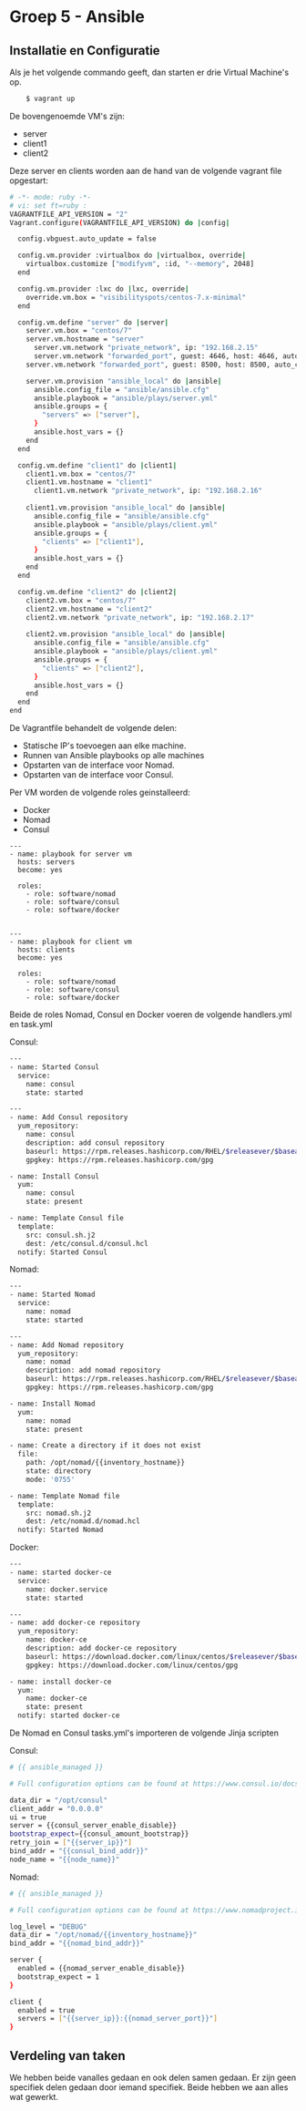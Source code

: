 # Groep 5 - Ansible

## Installatie en Configuratie
Als je het volgende commando geeft, dan starten er drie Virtual Machine's op.

```bash
    $ vagrant up
```

De bovengenoemde VM's zijn:
* server
* client1
* client2

Deze server en clients worden aan de hand van de volgende vagrant file opgestart:
```bash
# -*- mode: ruby -*-
# vi: set ft=ruby :
VAGRANTFILE_API_VERSION = "2"
Vagrant.configure(VAGRANTFILE_API_VERSION) do |config|

  config.vbguest.auto_update = false

  config.vm.provider :virtualbox do |virtualbox, override|
    virtualbox.customize ["modifyvm", :id, "--memory", 2048]
  end

  config.vm.provider :lxc do |lxc, override|
    override.vm.box = "visibilityspots/centos-7.x-minimal"
  end

  config.vm.define "server" do |server|
    server.vm.box = "centos/7"
    server.vm.hostname = "server"
	  server.vm.network "private_network", ip: "192.168.2.15"
	  server.vm.network "forwarded_port", guest: 4646, host: 4646, auto_correct: true, host_ip: "127.0.0.1"
    server.vm.network "forwarded_port", guest: 8500, host: 8500, auto_correct: true, host_ip: "127.0.0.1"

    server.vm.provision "ansible_local" do |ansible|
      ansible.config_file = "ansible/ansible.cfg"
      ansible.playbook = "ansible/plays/server.yml"
      ansible.groups = {
        "servers" => ["server"],
      }
	  ansible.host_vars = {}
    end
  end

  config.vm.define "client1" do |client1|
    client1.vm.box = "centos/7"
    client1.vm.hostname = "client1"
	  client1.vm.network "private_network", ip: "192.168.2.16"
    
    client1.vm.provision "ansible_local" do |ansible|
      ansible.config_file = "ansible/ansible.cfg"
      ansible.playbook = "ansible/plays/client.yml"
      ansible.groups = {
        "clients" => ["client1"],
      }
	  ansible.host_vars = {}
    end
  end

  config.vm.define "client2" do |client2|
    client2.vm.box = "centos/7"
    client2.vm.hostname = "client2"
    client2.vm.network "private_network", ip: "192.168.2.17"
    
    client2.vm.provision "ansible_local" do |ansible|
      ansible.config_file = "ansible/ansible.cfg"
      ansible.playbook = "ansible/plays/client.yml"
      ansible.groups = {
        "clients" => ["client2"],
      }
	  ansible.host_vars = {}
    end
  end  
end
```
De Vagrantfile behandelt de volgende delen:
* Statische IP's toevoegen aan elke machine.
* Runnen van Ansible playbooks op alle machines
* Opstarten van de interface voor Nomad.
* Opstarten van de interface voor Consul.

Per VM worden de volgende roles geinstalleerd:
* Docker
* Nomad
* Consul

```ansible
---
- name: playbook for server vm
  hosts: servers
  become: yes

  roles:
    - role: software/nomad
    - role: software/consul
    - role: software/docker
  
```
```ansible
---
- name: playbook for client vm
  hosts: clients
  become: yes

  roles:
    - role: software/nomad
    - role: software/consul
    - role: software/docker

```

Beide de roles Nomad, Consul en Docker voeren de volgende handlers.yml en task.yml

Consul:
```bash
---
- name: Started Consul
  service:
    name: consul
    state: started
```
```bash
---
- name: Add Consul repository
  yum_repository:
    name: consul
    description: add consul repository
    baseurl: https://rpm.releases.hashicorp.com/RHEL/$releasever/$basearch/stable
    gpgkey: https://rpm.releases.hashicorp.com/gpg

- name: Install Consul
  yum:
    name: consul
    state: present

- name: Template Consul file
  template:
    src: consul.sh.j2
    dest: /etc/consul.d/consul.hcl
  notify: Started Consul
```
Nomad:
```bash
---
- name: Started Nomad
  service:
    name: nomad
    state: started
```
```bash
---
- name: Add Nomad repository
  yum_repository:
    name: nomad
    description: add nomad repository
    baseurl: https://rpm.releases.hashicorp.com/RHEL/$releasever/$basearch/stable
    gpgkey: https://rpm.releases.hashicorp.com/gpg

- name: Install Nomad
  yum:
    name: nomad
    state: present

- name: Create a directory if it does not exist
  file:
    path: /opt/nomad/{{inventory_hostname}}
    state: directory
    mode: '0755'

- name: Template Nomad file
  template:
    src: nomad.sh.j2
    dest: /etc/nomad.d/nomad.hcl
  notify: Started Nomad
```
Docker:
```bash
---
- name: started docker-ce
  service:
    name: docker.service
    state: started
```
```bash
---
- name: add docker-ce repository
  yum_repository:
    name: docker-ce
    description: add docker-ce repository
    baseurl: https://download.docker.com/linux/centos/$releasever/$basearch/stable
    gpgkey: https://download.docker.com/linux/centos/gpg

- name: install docker-ce
  yum:
    name: docker-ce
    state: present
  notify: started docker-ce
```
De Nomad en Consul tasks.yml's importeren de volgende Jinja scripten

Consul:
```bash
# {{ ansible_managed }}

# Full configuration options can be found at https://www.consul.io/docs/agent/options.html

data_dir = "/opt/consul"
client_addr = "0.0.0.0"
ui = true
server = {{consul_server_enable_disable}}
bootstrap_expect={{consul_amount_bootstrap}}
retry_join = ["{{server_ip}}"]
bind_addr = "{{consul_bind_addr}}"
node_name = "{{node_name}}"
```
Nomad:
```bash
# {{ ansible_managed }}

# Full configuration options can be found at https://www.nomadproject.io/docs/configuration

log_level = "DEBUG"
data_dir = "/opt/nomad/{{inventory_hostname}}"
bind_addr = "{{nomad_bind_addr}}"

server {
  enabled = {{nomad_server_enable_disable}}
  bootstrap_expect = 1
}

client {
  enabled = true
  servers = ["{{server_ip}}:{{nomad_server_port}}"]
}
```

## Verdeling van taken
We hebben beide vanalles gedaan en ook delen samen gedaan. Er zijn geen specifiek delen gedaan door iemand specifiek. 
Beide hebben we aan alles wat gewerkt.